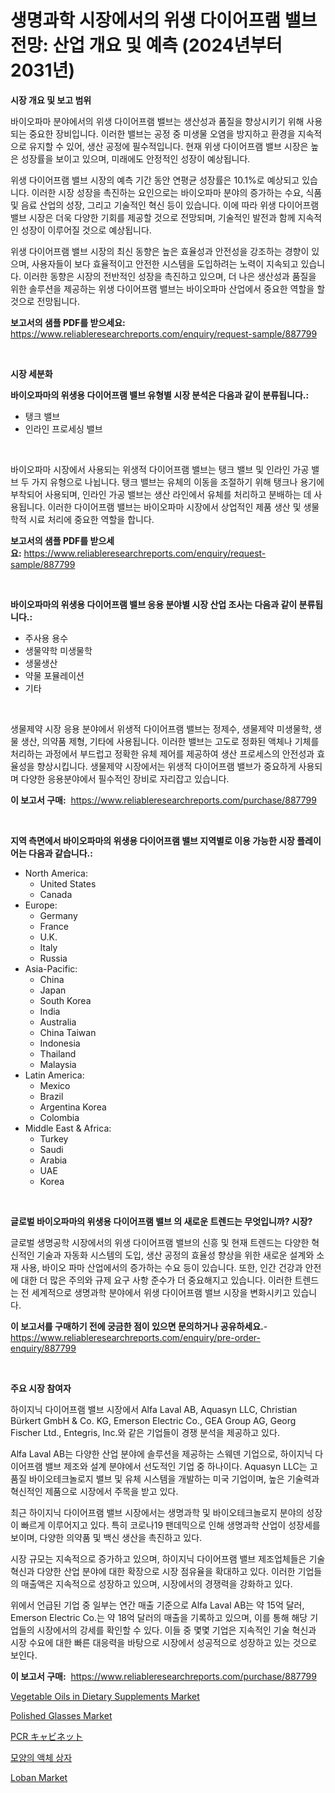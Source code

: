 <p><h1>생명과학 시장에서의 위생 다이어프램 밸브 전망: 산업 개요 및 예측 (2024년부터 2031년)</h1></p><p><strong>시장 개요 및 보고 범위</strong></p>
<p><p>바이오파마 분야에서의 위생 다이어프램 밸브는 생산성과 품질을 향상시키기 위해 사용되는 중요한 장비입니다. 이러한 밸브는 공정 중 미생물 오염을 방지하고 환경을 지속적으로 유지할 수 있어, 생산 공정에 필수적입니다. 현재 위생 다이어프램 밸브 시장은 높은 성장률을 보이고 있으며, 미래에도 안정적인 성장이 예상됩니다. </p><p>위생 다이어프램 밸브 시장의 예측 기간 동안 연평균 성장률은 10.1%로 예상되고 있습니다. 이러한 시장 성장을 촉진하는 요인으로는 바이오파마 분야의 증가하는 수요, 식품 및 음료 산업의 성장, 그리고 기술적인 혁신 등이 있습니다. 이에 따라 위생 다이어프램 밸브 시장은 더욱 다양한 기회를 제공할 것으로 전망되며, 기술적인 발전과 함께 지속적인 성장이 이루어질 것으로 예상됩니다.</p><p>위생 다이어프램 밸브 시장의 최신 동향은 높은 효율성과 안전성을 강조하는 경향이 있으며, 사용자들이 보다 효율적이고 안전한 시스템을 도입하려는 노력이 지속되고 있습니다. 이러한 동향은 시장의 전반적인 성장을 촉진하고 있으며, 더 나은 생산성과 품질을 위한 솔루션을 제공하는 위생 다이어프램 밸브는 바이오파마 산업에서 중요한 역할을 할 것으로 전망됩니다.</p></p>
<p><strong>보고서의 샘플 PDF를 받으세요:</strong> <a href="https://www.reliableresearchreports.com/enquiry/request-sample/887799">https://www.reliableresearchreports.com/enquiry/request-sample/887799</a></p>
<p>&nbsp;</p>
<p><strong>시장 세분화</strong></p>
<p><strong>바이오파마의 위생용 다이어프램 밸브 유형별 시장 분석은 다음과 같이 분류됩니다.:</strong></p>
<p><ul><li>탱크 밸브</li><li>인라인 프로세싱 밸브</li></ul></p>
<p>&nbsp;</p>
<p><p>바이오파마 시장에서 사용되는 위생적 다이어프램 밸브는 탱크 밸브 및 인라인 가공 밸브 두 가지 유형으로 나뉩니다. 탱크 밸브는 유체의 이동을 조절하기 위해 탱크나 용기에 부착되어 사용되며, 인라인 가공 밸브는 생산 라인에서 유체를 처리하고 분배하는 데 사용됩니다. 이러한 다이어프램 밸브는 바이오파마 시장에서 상업적인 제품 생산 및 생물학적 시료 처리에 중요한 역할을 합니다.</p></p>
<p><strong>보고서의 샘플 PDF를 받으세요:</strong>&nbsp;<a href="https://www.reliableresearchreports.com/enquiry/request-sample/887799">https://www.reliableresearchreports.com/enquiry/request-sample/887799</a></p>
<p>&nbsp;</p>
<p><strong> 바이오파마의 위생용 다이어프램 밸브 응용 분야별 시장 산업 조사는 다음과 같이 분류됩니다.:</strong></p>
<p><ul><li>주사용 용수</li><li>생물약학 미생물학</li><li>생물생산</li><li>약물 포뮬레이션</li><li>기타</li></ul></p>
<p>&nbsp;</p>
<p><p>생물제약 시장 응용 분야에서 위생적 다이어프램 밸브는 정제수, 생물제약 미생물학, 생물 생산, 의약품 제형, 기타에 사용됩니다. 이러한 밸브는 고도로 정화된 액체나 기체를 처리하는 과정에서 부드럽고 정확한 유체 제어를 제공하여 생산 프로세스의 안전성과 효율성을 향상시킵니다. 생물제약 시장에서는 위생적 다이어프램 밸브가 중요하게 사용되며 다양한 응용분야에서 필수적인 장비로 자리잡고 있습니다.</p></p>
<p><strong>이 보고서 구매:</strong>&nbsp; <a href="https://www.reliableresearchreports.com/purchase/887799">https://www.reliableresearchreports.com/purchase/887799</a></p>
<p>&nbsp;</p>
<p><strong>지역 측면에서 바이오파마의 위생용 다이어프램 밸브 지역별로 이용 가능한 시장 플레이어는 다음과 같습니다.:</strong></p>
<p><ul>
    <li>
        North America:
        <ul>
            <li>United States</li>
            <li>Canada</li>
        </ul>
    </li>
    <li>
        Europe:
        <ul>
            <li>Germany</li>
            <li>France</li>
            <li>U.K.</li>
            <li>Italy</li>
            <li>Russia</li>
        </ul>
    </li>
    <li>
        Asia-Pacific:
        <ul>
            <li>China</li>
            <li>Japan</li>
            <li>South Korea</li>
            <li>India</li>
            <li>Australia</li>
            <li>China Taiwan</li>
            <li>Indonesia</li>
            <li>Thailand</li>
            <li>Malaysia</li>
        </ul>
    </li>
    <li>
        Latin America:
        <ul>
            <li>Mexico</li>
            <li>Brazil</li>
            <li>Argentina Korea</li>
            <li>Colombia</li>
        </ul>
    </li>
    <li>
        Middle East & Africa:
        <ul>
            <li>Turkey</li>
            <li>Saudi</li>
            <li>Arabia</li>
            <li>UAE</li>
            <li>Korea</li>
        </ul>
    </li>
    </ul></p>
<p>&nbsp;</p>
<p><strong>글로벌 바이오파마의 위생용 다이어프램 밸브 의 새로운 트렌드는 무엇입니까? 시장?</strong></p>
<p><p>글로벌 생명공학 시장에서의 위생 다이어프램 밸브의 신흥 및 현재 트렌드는 다양한 혁신적인 기술과 자동화 시스템의 도입, 생산 공정의 효율성 향상을 위한 새로운 설계와 소재 사용, 바이오 파마 산업에서의 증가하는 수요 등이 있습니다. 또한, 인간 건강과 안전에 대한 더 많은 주의와 규제 요구 사항 준수가 더 중요해지고 있습니다. 이러한 트렌드는 전 세계적으로 생명과학 분야에서 위생 다이어프램 밸브 시장을 변화시키고 있습니다.</p></p>
<p><strong>이 보고서를 구매하기 전에 궁금한 점이 있으면 문의하거나 공유하세요.</strong>- <a href="https://www.reliableresearchreports.com/enquiry/pre-order-enquiry/887799">https://www.reliableresearchreports.com/enquiry/pre-order-enquiry/887799</a></p>
<p>&nbsp;</p>
<p><strong>주요 시장 참여자</strong></p>
<p><p>하이지닉 다이어프램 밸브 시장에서 Alfa Laval AB, Aquasyn LLC, Christian Bürkert GmbH & Co. KG, Emerson Electric Co., GEA Group AG, Georg Fischer Ltd., Entegris, Inc.와 같은 기업들이 경쟁 분석을 제공하고 있다. </p><p>Alfa Laval AB는 다양한 산업 분야에 솔루션을 제공하는 스웨덴 기업으로, 하이지닉 다이어프램 밸브 제조와 설계 분야에서 선도적인 기업 중 하나이다. Aquasyn LLC는 고품질 바이오테크놀로지 밸브 및 유체 시스템을 개발하는 미국 기업이며, 높은 기술력과 혁신적인 제품으로 시장에서 주목을 받고 있다.</p><p>최근 하이지닉 다이어프램 밸브 시장에서는 생명과학 및 바이오테크놀로지 분야의 성장이 빠르게 이루어지고 있다. 특히 코로나19 팬데믹으로 인해 생명과학 산업이 성장세를 보이며, 다양한 의약품 및 백신 생산을 촉진하고 있다.</p><p>시장 규모는 지속적으로 증가하고 있으며, 하이지닉 다이어프램 밸브 제조업체들은 기술 혁신과 다양한 산업 분야에 대한 확장으로 시장 점유율을 확대하고 있다. 이러한 기업들의 매출액은 지속적으로 성장하고 있으며, 시장에서의 경쟁력을 강화하고 있다.</p><p>위에서 언급된 기업 중 일부는 연간 매출 기준으로 Alfa Laval AB는 약 15억 달러, Emerson Electric Co.는 약 18억 달러의 매출을 기록하고 있으며, 이를 통해 해당 기업들의 시장에서의 강세를 확인할 수 있다. 이들 중 몇몇 기업은 지속적인 기술 혁신과 시장 수요에 대한 빠른 대응력을 바탕으로 시장에서 성공적으로 성장하고 있는 것으로 보인다.</p></p>
<p><strong>이 보고서 구매:</strong>&nbsp;&nbsp;<a href="https://www.reliableresearchreports.com/purchase/887799">https://www.reliableresearchreports.com/purchase/887799</a></p>
<p><p><a href="https://github.com/bmorecock/Market-Research-Report-List-2/blob/main/vegetable-oils-in-dietary-supplements-market.md">Vegetable Oils in Dietary Supplements Market</a></p><p><a href="https://issuu.com/reportprime-2/docs/polished-glasses-market-size-2030.pptx">Polished Glasses Market</a></p><p><a href="https://github.com/cnnriuez22368/Market-Research-Report-List-1/blob/main/59889481751.md">PCR キャビネット</a></p><p><a href="https://github.com/vs10l4sfg5c/Market-Research-Report-List-1/blob/main/41558201413.md">모양의 액체 상자</a></p><p><a href="https://issuu.com/reportprime-2/docs/loban-market-size-2030.pptx">Loban Market</a></p></p>
